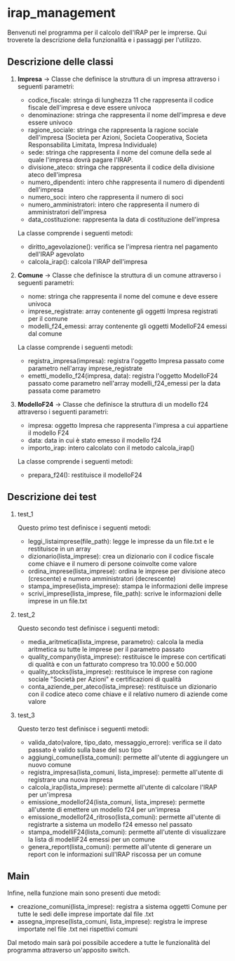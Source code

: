 # irap_management

Benvenuti nel programma per il calcolo dell'IRAP per le imprerse. Qui troverete la descrizione della funzionalità e i passaggi per l'utilizzo.

## Descrizione delle classi

1. **Impresa** -> Classe che definisce la struttura di un impresa attraverso i seguenti parametri:
    - codice_fiscale: stringa di lunghezza 11 che rappresenta il codice fiscale dell'impresa e deve essere univoca
    - denominazione: stringa che rappresenta il nome dell'impresa e deve essere univoco
    - ragione_sociale: stringa che rappresenta la ragione sociale dell'impresa (Societa per Azioni, Societa Cooperativa, Societa Responsabilita Limitata, Impresa Individuale)
    - sede: stringa che rappresenta il nome del comune della sede al quale l'impresa dovrà pagare l'IRAP.
    - divisione_ateco: stringa che rappresenta il codice della divisione ateco dell'impresa
    - numero_dipendenti: intero chhe rappresenta il numero di dipendenti dell'impresa
    - numero_soci: intero che rappresenta il numero di soci
    - numero_amministratori: intero che rappresenta il numero di amministratori dell'impresa
    - data_costituzione: rappresenta la data di costituzione dell'impresa

    La classe comprende i seguenti metodi:
    - diritto_agevolazione(): verifica se l'impresa rientra nel pagamento dell'IRAP agevolato
    - calcola_irap(): calcola l'IRAP dell'impresa

2. **Comune** -> Classe che definisce la struttura di un comune attraverso i seguenti parametri:
    - nome: stringa che rappresenta il nome del comune e deve essere univoca
    - imprese_registrate: array contenente gli oggetti Impresa registrati per il comune
    - modelli_f24_emessi: array contenente gli oggetti ModelloF24 emessi dal comune

    La classe comprende i seguenti metodi:
    - registra_impresa(impresa): registra l'oggetto Impresa passato come parametro nell'array imprese_registrate
    - emetti_modello_f24(impresa, data): registra l'oggetto ModelloF24 passato come parametro nell'array modelli_f24_emessi per la data passata come parametro

3. **ModelloF24** -> Classe che definisce la struttura di un modello f24 attraverso i seguenti parametri:
    - impresa: oggetto Impresa che rappresenta l'impresa a cui appartiene il modello F24
    - data: data in cui è stato emesso il modello f24
    - importo_irap: intero calcolato con il metodo calcola_irap()

    La classe comprende i seguenti metodi:
    - prepara_f24(): restituisce il modelloF24 

## Descrizione dei test

1. test_1

    Questo primo test definisce i seguenti metodi:

    - leggi_listaimprese(file_path): legge le impresse da un file.txt e le restituisce in un array
    - dizionario(lista_imprese): crea un dizionario con il codice fiscale come chiave e il numero di persone coinvolte come valore
    - ordina_imprese(lista_imprese): ordina le imprese per divisione ateco (crescente) e numero amministratori (decrescente)
    - stampa_imprese(lista_imprese): stampa le informazioni delle imprese 
    - scrivi_imprese(lista_imprese, file_path): scrive le informazioni delle imprese in un file.txt

2. test_2

    Questo secondo test definisce i seguenti metodi:

    - media_aritmetica(lista_imprese, parametro): calcola la media aritmetica su tutte le imprese per il parametro passato
    - quality_company(lista_imprese): restituisce le imprese con certificati di qualità e con un fatturato compreso tra 10.000 e 50.000
    - quality_stocks(lista_imprese): restituisce le imprese con ragione sociale "Società per Azioni" e certificazioni di qualità
    - conta_aziende_per_ateco(lista_imprese): restituisce un dizionario con il codice ateco come chiave e il relativo numero di aziende come valore

3. test_3

    Questo terzo test definisce i seguenti metodi:

    - valida_dato(valore, tipo_dato, messaggio_errore): verifica se il dato passato è valido sulla base del suo tipo
    - aggiungi_comune(lista_comuni): permette all'utente di aggiungere un nuovo comune 
    - registra_impresa(lista_comuni, lista_imprese): permette all'utente di registrare una nuova impresa
    - calcola_irap(lista_imprese): permette all'utente di calcolare l'IRAP per un'impresa
    - emissione_modellof24(lista_comuni, lista_imprese): permette all'utente di emettere un modello f24 per un'impresa
    - emissione_modellof24_ritroso(lista_comuni): permette all'utente di registrarte a sistema un modello f24 emesso nel passato
    - stampa_modelliF24(lista_comuni): permette all'utente di visualizzare la lista di modelliF24 emessi per un comune
    - genera_report(lista_comuni): permette all'utente di generare un report con le informazioni sull'IRAP riscossa per un comune

## Main

Infine, nella funzione main sono presenti due metodi:

- creazione_comuni(lista_imprese): registra a sistema oggetti Comune per tutte le sedi delle imprese importate dal file .txt
- assegna_imprese(lista_comuni, lista_imprese): registra le imprese importate nel file .txt nei rispettivi comuni 

Dal metodo main sarà poi possibile accedere a tutte le funzionalità del programma attraverso un'apposito switch.
